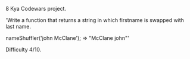8 Kya Codewars project. 

'Write a function that returns a string in which firstname is swapped with last name.

nameShuffler('john McClane'); => "McClane john"'

Difficulty 4/10. 